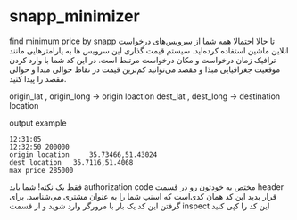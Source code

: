 # snapp_minimizer
find minimum price by snapp
تا حالا احتمالا همه شما از سرویس‌های درخواست انلاین ماشین استفاده کرده‌اید. سیستم قیمت گذاری این سرویس ‌ها به پارامتر‌هایی مانند ترافیک زمان در‌خواست و مکان درخواست مرتبط است.
در این کد شما با وارد کردن موقعیت جغرافیایی مبذا و مقصد می‌توانید کم‌ترین قیمت در نقاط حوالی مبدا و حوالی مقصد را پیدا کنید.

origin_lat , origin_long -> origin loaction
dest_lat , dest_long -> destination location

output example
```
12:31:05
12:32:50 200000
origin location 	35.73466,51.43024
dest location 	35.7116,51.4068
max price 285000
```
فقط یک نکته! شما باید authorization code  مختص به خودتون رو در قسمت header قرار بدید
این کد همان کدی‌است که اسنپ شما را به عنوان مشتری می‌شناسد. برای گرفتن این کد یک بار با مرورگر وارد شوید و از قسمت inspect این کد را کپی کنید

